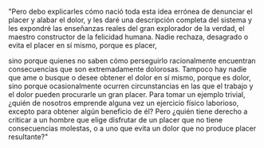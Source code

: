"Pero debo explicarles cómo nació toda esta idea errónea de 
denunciar el placer y alabar el dolor, y les daré una 
descripción completa del sistema y les expondré las 
enseñanzas reales del gran explorador de la verdad, el 
maestro constructor de la felicidad humana. Nadie rechaza, 
desagrado o evita el placer en sí mismo, porque es placer, 

sino porque quienes no saben cómo perseguirlo racionalmente encuentran consecuencias que son extremadamente dolorosas. 
Tampoco hay nadie que ame o busque o desee obtener el dolor en sí mismo, porque es dolor, sino porque ocasionalmente 
ocurren circunstancias en las que el trabajo y el dolor pueden procurarle un gran placer. Para tomar un ejemplo 
trivial, ¿quién de nosotros emprende alguna vez un ejercicio físico laborioso, excepto para obtener algún beneficio de él? Pero ¿quién tiene derecho a criticar a un 
hombre que elige disfrutar de un placer que no tiene 
 consecuencias molestas, o a uno que evita un dolor que no produce placer resultante?"
